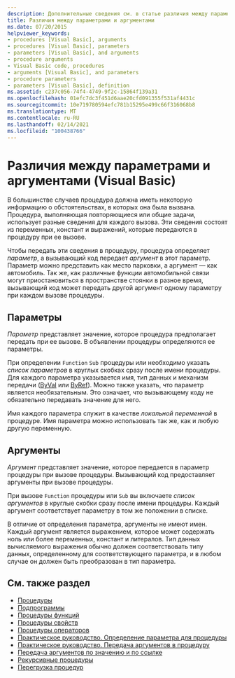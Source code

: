 ```yaml
---
description: Дополнительные сведения см. в статье различия между параметрами и аргументами (Visual Basic)
title: Различия между параметрами и аргументами
ms.date: 07/20/2015
helpviewer_keywords:
- procedures [Visual Basic], arguments
- procedures [Visual Basic], parameters
- parameters [Visual Basic], and arguments
- procedure arguments
- Visual Basic code, procedures
- arguments [Visual Basic], and parameters
- procedure parameters
- parameters [Visual Basic], definition
ms.assetid: c237c056-74f4-4749-9f2c-15864f139a31
ms.openlocfilehash: 01efc7dc3f451d6aae20cfd091355f531af4431c
ms.sourcegitcommit: 10e719780594efc781b15295e499c66f316068b8
ms.translationtype: MT
ms.contentlocale: ru-RU
ms.lasthandoff: 02/14/2021
ms.locfileid: "100438766"
---
```

# <a name="differences-between-parameters-and-arguments-visual-basic"></a>Различия между параметрами и аргументами (Visual Basic)

В большинстве случаев процедура должна иметь некоторую информацию о обстоятельствах, в которых она была вызвана. Процедура, выполняющая повторяющиеся или общие задачи, использует разные сведения для каждого вызова. Эти сведения состоят из переменных, констант и выражений, которые передаются в процедуру при ее вызове.  
  
 Чтобы передать эти сведения в процедуру, процедура определяет *параметр*, а вызывающий код передает *аргумент* в этот параметр. Параметр можно представить как место парковки, а аргумент — как автомобиль. Так же, как различные функции автомобильной связи могут приостановиться в пространстве стоянки в разное время, вызывающий код может передать другой аргумент одному параметру при каждом вызове процедуры.  
  
## <a name="parameters"></a>Параметры  

 *Параметр* представляет значение, которое процедура предполагает передать при ее вызове. В объявлении процедуры определяются ее параметры.  
  
 При определении `Function` `Sub` процедуры или необходимо указать *список параметров* в круглых скобках сразу после имени процедуры. Для каждого параметра указывается имя, тип данных и механизм передачи ([ByVal](../../../language-reference/modifiers/byval.md) или [ByRef](../../../language-reference/modifiers/byref.md)). Можно также указать, что параметр является необязательным. Это означает, что вызывающему коду не обязательно передавать значение для него.  
  
 Имя каждого параметра служит в качестве *локальной переменной* в процедуре. Имя параметра можно использовать так же, как и любую другую переменную.  
  
## <a name="arguments"></a>Аргументы  

 *Аргумент* представляет значение, которое передается в параметр процедуры при вызове процедуры. Вызывающий код предоставляет аргументы при вызове процедуры.  
  
 При вызове `Function` процедуры или `Sub` вы включаете *список аргументов* в круглые скобки сразу после имени процедуры. Каждый аргумент соответствует параметру в том же положении в списке.  
  
 В отличие от определения параметра, аргументы не имеют имен. Каждый аргумент является выражением, которое может содержать ноль или более переменных, констант и литералов. Тип данных вычисляемого выражения обычно должен соответствовать типу данных, определенному для соответствующего параметра, и в любом случае он должен быть преобразован в тип параметра.  
  
## <a name="see-also"></a>См. также раздел

- [Процедуры](./index.md)
- [Подпрограммы](./sub-procedures.md)
- [Процедуры функций](./function-procedures.md)
- [Процедуры свойств](./property-procedures.md)
- [Процедуры операторов](./operator-procedures.md)
- [Практическое руководство. Определение параметра для процедуры](./how-to-define-a-parameter-for-a-procedure.md)
- [Практическое руководство. Передача аргументов в процедуру](./how-to-pass-arguments-to-a-procedure.md)
- [Передача аргументов по значению и по ссылке](./passing-arguments-by-value-and-by-reference.md)
- [Рекурсивные процедуры](./recursive-procedures.md)
- [Перегрузка процедур](./procedure-overloading.md)
